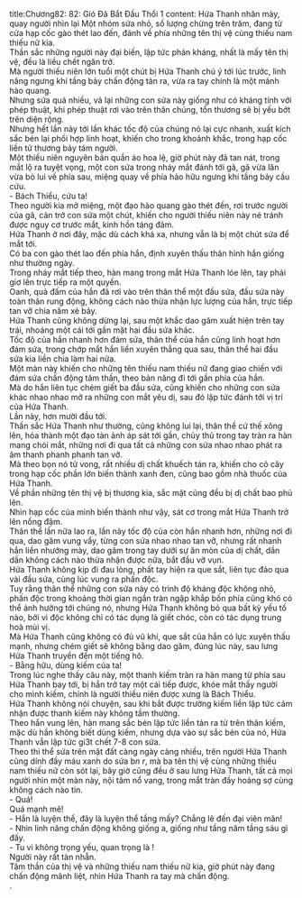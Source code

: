 title:Chương82: 82: Gió Đã Bắt Đầu Thổi 1
content:
Hứa Thanh nhăn mày, quay người nhìn lại Một nhóm sứa nhỏ, số lượng chừng trên trăm, đang từ cửa hạp cốc gào thét lao đến, đánh về phía những tên thị vệ cùng thiếu nam thiếu nữ kia.<br>Thần sắc những người này đại biến, lập tức phản kháng, nhất là mấy tên thị vệ, đều là liều chết ngăn trở.<br>Mà người thiếu niên lớn tuổi một chút bị Hứa Thanh chú ý tới lúc trước, linh năng ngưng khí tầng bảy chấn động tản ra, vừa ra tay chính là một mảnh hào quang.<br>Nhưng sứa quá nhiều, vả lại những con sứa này giống như có kháng tính với phép thuật, khi phép thuật rơi vào trên thân chúng, tổn thương sẽ bị yếu bớt trên diện rộng.<br>Nhưng hết lần này tới lần khác tốc độ của chúng nó lại cực nhanh, xuất kích sắc bén lại phối hợp linh hoạt, khiến cho trong khoảnh khắc, trong hạp cốc liền tử thương bảy tám người.<br>Một thiếu niên nguyên bản quần áo hoa lệ, giờ phút này đã tan nát, trong mắt lộ ra tuyệt vọng, một con sứa trong nháy mắt đánh tới gã, gã vừa lăn vừa bò lui về phía sau, miệng quay về phía hảo hữu ngưng khí tầng bảy cầu cứu.<br>- Bách Thiểu, cứu ta!<br>Theo người kia mở miệng, một đạo hào quang gào thét đến, rơi trước người của gã, cản trở con sứa một chút, khiến cho người thiếu niên này né tránh được nguy cơ trước mắt, kinh hồn táng đảm.<br>Hứa Thanh ở nơi đây, mặc dù cách khá xa, nhưng vẫn là bị một chút sứa để mắt tới.<br>Có ba con gào thét lao đến phía hắn, định xuyên thấu thân hình hắn giống như thường ngày.<br>Trong nháy mắt tiếp theo, hàn mang trong mắt Hứa Thanh lóe lên, tay phải giơ lên trực tiếp ra một quyền.<br>Oanh, quả đấm của hắn đã rơi vào trên thân thể một đầu sứa, đầu sứa này toàn thân rung động, không cách nào thừa nhận lực lượng của hắn, trực tiếp tan vỡ chia năm xẻ bảy.<br>Hứa Thanh cũng không dừng lại, sau một khắc dao găm xuất hiện trên tay trái, nhoáng một cái tới gần mặt hai đầu sứa khác.<br>Tốc độ của hắn nhanh hơn đám sứa, thân thể của hắn cũng linh hoạt hơn đám sứa, trong chớp mắt hắn liền xuyên thẳng qua sau, thân thể hai đầu sứa kia liền chia làm hai nửa.<br>Một màn này khiến cho những tên thiếu nam thiếu nữ đang giao chiến với đám sứa chấn động tâm thần, theo bản năng đi tới gần phía của hắn.<br>Mà do hắn liên tục chém giết ba đầu sứa, cũng khiến cho những con sứa khác nhao nhao mở ra những con mắt yêu dị, sau đó lập tức đánh tới vị trí của Hứa Thanh.<br>Lần này, hơn mười đầu tới.<br>Thần sắc Hứa Thanh như thường, cũng không lui lại, thân thể cứ thế xông lên, hóa thành một đạo tàn ảnh áp sát tới gần, chủy thủ trong tay tràn ra hàn mang chói mắt, những nơi đi qua tất cả những con sứa nhao nhao phát ra âm thanh phanh phanh tan vỡ.<br>Mà theo bọn nó tử vong, rất nhiều dị chất khuếch tán ra, khiến cho cỏ cây trong hạp cốc phần lớn biến thành xanh đen, cũng bao gồm nhà thuốc của Hứa Thanh.<br>Về phần những tên thị vệ bị thương kia, sắc mặt cũng đều bị dị chất bao phủ lên.<br>Nhìn hạp cốc của mình biến thành như vậy, sát cơ trong mắt Hứa Thanh trở lên nồng đậm.<br>Thân thể lần nữa lao ra, lần này tốc độ của còn hắn nhanh hơn, những nơi đi qua, dao găm vung vẩy, từng con sứa nhao nhao tan vỡ, nhưng rất nhanh hắn liền nhướng mày, dao găm trong tay dưới sự ăn mòn của dị chất, dần dần không cách nào thừa nhận được nữa, bắt đầu vỡ vụn.<br>Hứa Thanh không kịp đi đau lòng, phất tay hiện ra que sắt, liên tục đảo qua vài đầu sứa, cùng lúc vung ra phấn độc.<br>Tuy rằng thân thể những con sứa này có trình độ kháng độc không nhỏ, phấn độc trong khoảng thời gian ngắn tràn ngập khắp bốn phía cũng khó có thể ảnh hưởng tới chúng nó, nhưng Hứa Thanh không bỏ qua bất kỳ yếu tố nào, bởi vì độc không chỉ có tác dụng là giết chóc, còn có tác dụng trung hoà mùi vị.<br>Mà Hứa Thanh cũng không có đủ vũ khí, que sắt của hắn có lực xuyên thấu mạnh, nhưng chém giết sẽ không bằng dao găm, đúng lúc này, sau lưng Hứa Thanh truyền đến một tiếng hô.<br>- Bằng hữu, dùng kiếm của ta!<br>Trong lúc nghe thấy câu này, một thanh kiếm tràn ra hàn mang từ phía sau Hứa Thanh bay tới, bị hắn trở tay một cái tiếp được, khóe mắt thấy người cho mình kiếm, chính là người thiếu niên được xưng là Bách Thiểu.<br>Hứa Thanh không nói chuyện, sau khi bắt được trường kiếm liền lập tức cảm nhận được thanh kiếm này không tầm thường.<br>Theo hắn vung lên, hàn mang sắc bén lập tức liền tản ra từ trên thân kiếm, mặc dù hắn không biết dùng kiếm, nhưng dựa vào sự sắc bén của nó, Hứa Thanh vẫn lập tức gi3t chết 7-8 con sứa.<br>Theo thi thể sứa trên mặt đất càng ngày càng nhiều, trên người Hứa Thanh cũng dính đầy máu xanh do sứa b*n r*, mà ba tên thị vệ cùng những thiếu nam thiếu nữ còn sót lại, bây giờ cũng đều ở sau lưng Hứa Thanh, tất cả mọi người nhìn một màn này, nội tâm nổ vang, trong mắt tràn đầy hoảng sợ cùng không cách nào tin.<br>- Quá!<br>Quá mạnh mẽ!<br>- Hắn là luyện thể, đây là luyện thể tầng mấy? Chẳng lẽ đến đại viên mãn!<br>- Nhìn linh năng chấn động không giống a, giống như tầng năm tầng sáu gì đấy.<br>- Tu vi không trọng yếu, quan trọng là !<br>Người này rất tàn nhẫn.<br>Tâm thần của thị vệ và những thiếu nam thiếu nữ kia, giờ phút này đang chấn động mãnh liệt, nhìn Hứa Thanh ra tay mà chấn động.<br>.<br>